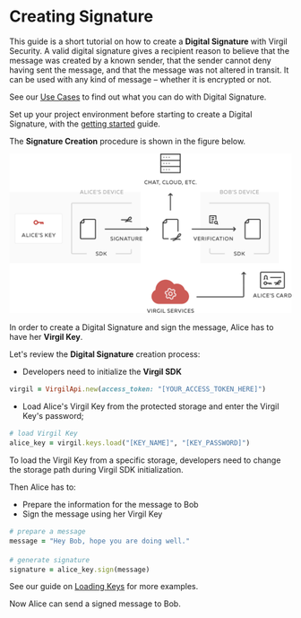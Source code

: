 # Creating Signature

This guide is a short tutorial on how to create a **Digital Signature** with Virgil Security. A valid digital signature gives a recipient reason to believe that the message was created by a known sender, that the sender cannot deny having sent the message, and that the message was not altered in transit. It can be used with any kind of message – whether it is encrypted or not.

See our [Use Cases](https://github.com/VirgilSecurity/virgil-sdk-ruby/tree/docs-review/documentation) to find out what you can do with Digital Signature.

Set up your project environment before starting to create a Digital Signature, with the [getting started](https://github.com/VirgilSecurity/virgil-sdk-ruby/blob/docs-review/documentation/guides/configuration/client-configuration.md) guide.

The **Signature Creation** procedure is shown in the figure below.

![Virgil Signature Intro](https://github.com/VirgilSecurity/virgil-sdk-ruby/blob/docs-review/documentation/img/Signature_introduction.png "Create Signature")

In order to create a Digital Signature and sign the message, Alice has to have her **Virgil Key**.


Let's review the **Digital Signature** creation process:

- Developers need to initialize the **Virgil SDK**

```ruby
virgil = VirgilApi.new(access_token: "[YOUR_ACCESS_TOKEN_HERE]")
```

- Load Alice's Virgil Key from the protected storage and enter the Virgil Key's password;

```ruby
# load Virgil Key
alice_key = virgil.keys.load("[KEY_NAME]", "[KEY_PASSWORD]")
```

To load the Virgil Key from a specific storage, developers need to change the storage path during Virgil SDK initialization.

Then Alice has to:
- Prepare the information for the message to Bob
- Sign the message using her Virgil Key

```ruby
# prepare a message
message = "Hey Bob, hope you are doing well."

# generate signature
signature = alice_key.sign(message)
```

See our guide on [Loading Keys](https://github.com/VirgilSecurity/virgil-sdk-ruby/blob/docs-review/documentation/guides/virgil-key/loading-key.md) for more examples.

Now Alice can send a signed message to Bob.
